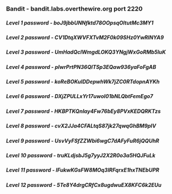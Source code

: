 ### Bandit - bandit.labs.overthewire.org port 2220
##### Level 1 password - boJ9jbbUNNfktd78OOpsqOltutMc3MY1
##### Level 2 password - CV1DtqXWVFXTvM2F0k09SHz0YwRINYA9
##### Level 3 password - UmHadQclWmgdLOKQ3YNgjWxGoRMb5luK
##### Level 4 password - pIwrPrtPN36QITSp3EQaw936yaFoFgAB
##### Level 5 password - koReBOKuIDDepwhWk7jZC0RTdopnAYKh
##### Level 6 password - DXjZPULLxYr17uwoI01bNLQbtFemEgo7
##### Level 7 password - HKBPTKQnIay4Fw76bEy8PVxKEDQRKTzs
##### Level 8 password - cvX2JJa4CFALtqS87jk27qwqGhBM9plV
##### Level 9 password - UsvVyFSfZZWbi6wgC7dAFyFuR6jQQUhR
##### Level 10 password - truKLdjsbJ5g7yyJ2X2R0o3a5HQJFuLk
##### Level 11 password - IFukwKGsFW8MOq3IRFqrxE1hxTNEbUPR
##### Level 12 password - 5Te8Y4drgCRfCx8ugdwuEX8KFC6k2EUu